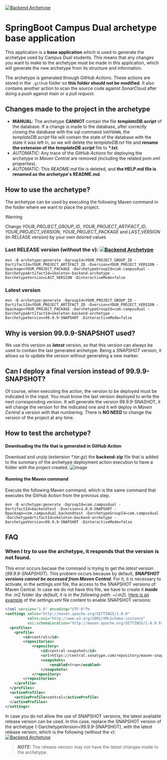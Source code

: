 [![Backend Archetype](https://img.shields.io/maven-central/v/com.campusdual/skeleton-backend-archetype?label=Latest%20backend%20archetype&style=flat-square)](https://maven-badges.herokuapp.com/maven-central/com.campusdual/skeleton-backend-archetype)

# SpringBoot Campus Dual archetype base application
This application is a **base application** which is used to generate the archetype used by Campus Dual students. This means that any changes you want to make to the archetype must be made in this application, which will generate the new archetype from its structure and information. 

The archetype is generated through *GitHub Actions*. These actions are stored in the <code>.github</code> folder so **this folder should not be modified**. It also contains another action to scan the source code against *SonarCloud* after doing a *push* against main or a *pull request*.

## Changes made to the project in the archetype
* **MANUAL**: The archetype **CANNOT** contain the file ***templateDB.script*** of the database. If a change is made to the database, after correctly closing the database with the sql command <code>SHUTDOWN</code>, the *templateDB.script* file will contain the state of the database with the state it was left in, so we will delete the *templateDB.txt* file and **rename the extension of the *templateDB.script*** file to **\*.txt**. 
* *AUTOMATIC*: Any trace of the *GitHub Actions* for deploying the archetype in *Maven Central* are removed (including the related pom.xml properties).
* *AUTOMATIC*: This *README.md* file is deleted, and **the HELP.md file is renamed as the archetype's README.md**.

## How to use the archetype?
The archetype can be used by executing the following Maven command in the folder where we want to place the project.
> [!WARNING]
> Change _YOUR_PROJECT_GROUP_ID_, _YOUR_PROJECT_ARTIFACT_ID_, _YOUR_PROJECT_VERSION_, _YOUR_PROJECT_PACKAGE_ and _LAST_VERSION_ (in RELEASE version) by your own desired values
### Last RELEASE version (without the v): [![Backend Archetype](https://img.shields.io/maven-central/v/com.campusdual/skeleton-backend-archetype?label=&style=flat-square)](https://maven-badges.herokuapp.com/maven-central/com.campusdual/skeleton-backend-archetype)
```
mvn -B archetype:generate -DgroupId=YOUR_PROJECT_GROUP_ID -DartifactId=YOUR_PROJECT_ARTIFACT_ID -Dversion=YOUR_PROJECT_VERSION -Dpackage=YOUR_PROJECT_PACKAGE -DarchetypeGroupId=com.campusdual -DarchetypeArtifactId=skeleton-backend-archetype -DarchetypeVersion=LAST_VERSION -DinteractiveMode=false
```
### Latest version
```
mvn -B archetype:generate -DgroupId=YOUR_PROJECT_GROUP_ID -DartifactId=YOUR_PROJECT_ARTIFACT_ID -Dversion=YOUR_PROJECT_VERSION -Dpackage=YOUR_PROJECT_PACKAGE -DarchetypeGroupId=com.campusdual -DarchetypeArtifactId=skeleton-backend-archetype -DarchetypeVersion=99.9.9-SNAPSHOT -DinteractiveMode=false
```

## Why is version 99.9.9-SNAPSHOT used?
We use this version as ***latest*** version, so that this version can always be used to contain the last generated archetype. Being a *SNAPSHOT* version, it allows us to update the version without generating a new marker.

## Can I deploy a final version instead of 99.9.9-SNAPSHOT?
Of course, when executing the action, the version to be deployed must be indicated in the input. You must know the last version deployed to write the next corresponding version. It will generate the version 99.9.9-SNASHOT, it will change the version for the indicated one and it will deploy in *Maven Central* a version with that numbering. There is **NO NEED** to change the version of the project at any time.

## How to test the archetype?
#### Downloading the file that is generated in GitHub Action
Download and unzip (extension *\*.tar.gz*) the **backend-zip** file that is added to the summary of the archetype deployment action execution to have a folder with the project created.
![image](https://i.imgur.com/DOpyK5M.png)
#### Running the Maven command
Execute the following Maven command, which is the same command that executes the GitHub Action from the previous step.
```
mvn -B archetype:generate -DgroupId=com.campusdual -DartifactId=backendtest -Dversion=1.0.0-SNAPSHOT -Dpackage=com.campusdual.backendtest -DarchetypeGroupId=com.campusdual -DarchetypeArtifactId=skeleton-backend-archetype -DarchetypeVersion=99.9.9-SNAPSHOT -DinteractiveMode=false
```

## FAQ
### When I try to use the archetype, it responds that the version is not found.
This error occurs becase the command is trying to get the *latest* version (*99.9.9-SNAPSHOT*). This problem occurs because by default, ***SNAPSHOT versions cannot be accessed from Maven Central***. For it, it is necessary to activate, in the *settings.xml* file, the access to the SNAPSHOT versions of Maven Central. In case we do not have this file, we have to create it ***inside*** the .m2 folder (*by default, it is in the following path: ~/.m2*). [Here is an example](https://gist.github.com/supportcampusdual/fa55eb0fa7fd91f825abcc557a1f730d) of the *settings.xml* file content to enable SNAPSHOT versions:
```xml
<?xml version="1.0" encoding="UTF-8"?>
<settings xmlns="http://maven.apache.org/SETTINGS/1.0.0" 
          xmlns:xsi="http://www.w3.org/2001/XMLSchema-instance" 
          xsi:schemaLocation="http://maven.apache.org/SETTINGS/1.0.0 http://maven.apache.org/xsd/settings-1.0.0.xsd">
  <profiles>
	<profile>
		<id>central</id>
		<repositories>
			<repository>
				<id>central-snapshot</id>
				<url>https://central.sonatype.com/repository/maven-snapshots/</url>
				<snapshots>
					<enabled>true</enabled>
				</snapshots>
			</repository>
		</repositories>
	</profile>
  </profiles>
  <activeProfiles>
	<activeProfile>central</activeProfile>
  </activeProfiles>
</settings>
```
In case you do not allow the use of SNAPSHOT versions, the latest available release version can be used. In this case, replace the SNAPSHOT version of the archetype (-DarchetypeVersion=99.9.9-SNAPSHOT), with the latest release version, which is the following (without the v): [![Backend Archetype](https://img.shields.io/maven-central/v/com.campusdual/skeleton-backend-archetype?label=&style=flat-square)](https://maven-badges.herokuapp.com/maven-central/com.campusdual/skeleton-backend-archetype)

> **_NOTE:_**  The release version may not have the latest changes made to the archetype.

